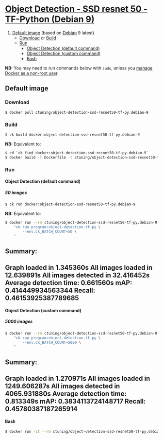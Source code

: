 # [Object Detection - SSD resnet 50 - TF-Python (Debian 9)](https://hub.docker.com/r/ctuning/object-detection-tf-py.debian-9)

1. [Default image](#image_default) (based on [Debian](https://hub.docker.com/_/debian/) 9 latest)
    - [Download](#image_default_download) or [Build](#image_default_build)
    - [Run](#image_default_run)
        - [Object Detection (default command)](#image_default_run_default)
        - [Object Detection (custom command)](#image_default_run_custom)
        - [Bash](#image_default_run_bash)

**NB:** You may need to run commands below with `sudo`, unless you
[manage Docker as a non-root user](https://docs.docker.com/install/linux/linux-postinstall/#manage-docker-as-a-non-root-user).

<a name="image_default"></a>
## Default image

<a name="image_default_download"></a>
### Download
```
$ docker pull ctuning/object-detection-ssd-resnet50-tf-py.debian-9
```

<a name="image_default_build"></a>
### Build
```bash
$ ck build docker:object-detection-ssd-resnet50-tf-py.debian-9
```
**NB:** Equivalent to:
```bash
$ cd `ck find docker:object-detection-ssd-resnet50-tf-py.debian-9`
$ docker build -f Dockerfile -t ctuning/object-detection-ssd-resnet50-tf-py.debian-9 .
```

<a name="image_default_run"></a>
### Run

<a name="image_default_run_default"></a>
#### Object Detection (default command)

##### 50 images
```bash
$ ck run docker:object-detection-ssd-resnet50-tf-py.debian-9
```
**NB:** Equivalent to:
```bash
$ docker run --rm ctuning/object-detection-ssd-resnet50-tf-py.debian-9 \
    "ck run program:object-detection-tf-py \
        --env.CK_BATCH_COUNT=50 \
    "
```

Summary:
-------------------------------
Graph loaded in 1.345360s
All images loaded in 12.639891s
All images detected in 32.416452s
Average detection time: 0.661560s
mAP: 0.414449934563344
Recall: 0.46153925387789685
--------------------------------



<a name="image_default_run_custom"></a>
#### Object Detection (custom command)

##### 5000 images
```bash
$ docker run --rm ctuning/object-detection-ssd-resnet50-tf-py.debian-9 \
    "ck run program:object-detection-tf-py \
        --env.CK_BATCH_COUNT=5000 \
    "
```

Summary:
-------------------------------
Graph loaded in 1.270971s
All images loaded in 1249.606287s
All images detected in 4065.931880s
Average detection time: 0.813349s
mAP: 0.3834113724148717
Recall: 0.45780387187265914
--------------------------------




<a name="image_default_run_bash"></a>
#### Bash
```bash
$ docker run -it --rm ctuning/object-detection-ssd-resnet50-tf-py.debian-9 bash
```
